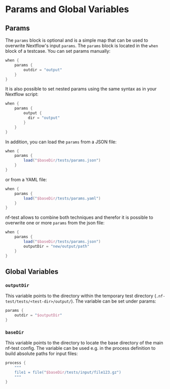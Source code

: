# Params and Global Variables

## Params

The `params` block is optional and is a simple map that can be used to overwrite Nextflow's input `params`. The `params` block is located in the `when` block of a testcase. You can set params manually:

```Groovy
when {
    params {
        outdir = "output"
    }
}
```

It is also possible to set nested params using the same syntax as in your Nextflow script:

```Groovy
when {
    params {
        output {
          dir = "output"
        }
    }
}
```

In addition, you can load the `params` from a JSON file:

```Groovy
when {
    params {
        load("$baseDir/tests/params.json")
    }
}
```

or from a YAML file:

```Groovy
when {
    params {
        load("$baseDir/tests/params.yaml")
    }
}
```

nf-test allows to combine both techniques and therefor it is possible to overwrite one or more `params` from the json file:

```Groovy
when {
    params {
        load("$baseDir/tests/params.json")
        outputDir = "new/output/path"
    }
}
```

## Global Variables

### `outputDir`

This variable points to the directory within the temporary test directory (`.nf-test/tests/<test-dir>/output/`). The variable can be set under params:

```Groovy
params {
    outdir = "$outputDir"
}
```

### `baseDir`

This variable points to the directory to locate the base directory of the main nf-test config. The variable can be used e.g. in the process definition to build absolute paths for input files:

```Groovy
process {
    """
    file1 = file("$baseDir/tests/input/file123.gz")
    """
}
```
